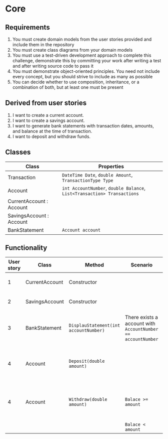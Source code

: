 # Core
## Requirements
1. You must create domain models from the user stories provided and include them in the repository
2. You must create class diagrams from your domain models
3. You must use a test-driven development approach to complete this challenge, demonstrate this by committing your work after writing a test and after writing source code to pass it
4. You must demonstrate object-oriented principles. You need not include every concept, but you should strive to include as many as possible
5. You can decide whether to use composition, inheritance, or a combination of both, but at least one must be present

## Derived from user stories
1. I want to create a current account.
2. I want to create a savings account.
3. I want to generate bank statements with transaction dates, amounts, and balance at the time of transaction.
4. I want to deposit and withdraw funds.

## Classes
| Class | Properties |
|---|---|
| Transaction | `DateTime Date`, `double Amount`, `TransactionType Type` |
| Account | `int AccountNumber`, `double Balance`, `List<Transaction> Transactions`|
| CurrentAccount : Account | |
| SavingsAccount : Account| |
| BankStatement | `Account account` |

## Functionality
| User story | Class | Method | Scenario | Output |
|---|---|---|---|---|
| 1 | CurrentAccount | Constructor | | `CurrentAccount` object with initial details |
| 2 | SavingsAccount | Constructor | | `SavingsAccount` object with initial details |
| 3 | BankStatement  | `DisplauStatement(int accountNumber)` | There exists a account with  `AccountNumber == accountNumber`| A bank statment with the format in Acceptance Criteria |
| 4 | Account | `Deposit(double amount)` | | Updated account balance and add a transaction to `Transactions` |
| 4 | Account | `Withdraw(double amount)` | `Balace >= amount` | Update account balance and add a transaction to `Transactions` |
|   |         | | `Balace < amount` | throw exeption |
